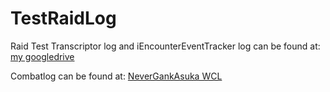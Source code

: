 # TestRaidLog

Raid Test Transcriptor log and iEncounterEventTracker log can be found at: [my googledrive](https://drive.google.com/open?id=0Byr1HxG__diSeDVaXzQxYkRrRnM)

Combatlog can be found at: [NeverGankAsuka WCL](https://www.warcraftlogs.com/guilds/12968/)

